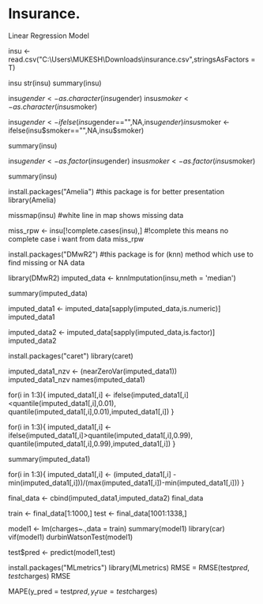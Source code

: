 # Insurance.
Linear Regression Model

insu <- read.csv("C:\\Users\\MUKESH\\Downloads\\insurance.csv",stringsAsFactors = T)

insu
str(insu)
summary(insu)

insu$gender <- as.character(insu$gender)
insu$smoker <- as.character(insu$smoker)

insu$gender <- ifelse(insu$gender=="",NA,insu$gender)
insu$smoker <- ifelse(insu$smoker=="",NA,insu$smoker)

summary(insu)

insu$gender <- as.factor(insu$gender)
insu$smoker <- as.factor(insu$smoker)

summary(insu)

install.packages("Amelia") #this package is for better presentation
library(Amelia)

missmap(insu) #white line in map shows missing data

miss_rpw <- insu[!complete.cases(insu),] #!complete this means no complete case i want from data
miss_rpw

install.packages("DMwR2") #this package is for (knn) method which use to find missing or NA data  

library(DMwR2)
imputed_data <- knnImputation(insu,meth = 'median')



summary(imputed_data)

imputed_data1 <- imputed_data[sapply(imputed_data,is.numeric)] 
imputed_data1


imputed_data2 <- imputed_data[sapply(imputed_data,is.factor)]
imputed_data2 


install.packages("caret")
library(caret)


imputed_data1_nzv <- (nearZeroVar(imputed_data1))  
imputed_data1_nzv
names(imputed_data1)

for(i in 1:3){
  imputed_data1[,i] <- ifelse(imputed_data1[,i]<quantile(imputed_data1[,i],0.01),
                              quantile(imputed_data1[,i],0.01),imputed_data1[,i])
}



for(i in 1:3){
  imputed_data1[,i] <- ifelse(imputed_data1[,i]>quantile(imputed_data1[,i],0.99),
                              quantile(imputed_data1[,i],0.99),imputed_data1[,i])
}

summary(imputed_data1)

for(i in 1:3){
  imputed_data1[,i] <- (imputed_data1[,i] - min(imputed_data1[,i]))/(max(imputed_data1[,i])-min(imputed_data1[,i]))
}

final_data <- cbind(imputed_data1,imputed_data2)
final_data

train <- final_data[1:1000,]
test <- final_data[1001:1338,]

model1 <- lm(charges~.,data = train)
summary(model1)
library(car)
vif(model1)
durbinWatsonTest(model1)

test$pred <- predict(model1,test)

install.packages("MLmetrics")
library(MLmetrics)
RMSE = RMSE(test$pred,test$charges)
RMSE

MAPE(y_pred = test$pred,y_true = test$charges)

